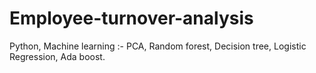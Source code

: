 # Employee-turnover-analysis
Python, Machine learning :- PCA, Random forest, Decision tree, Logistic Regression, Ada boost.
